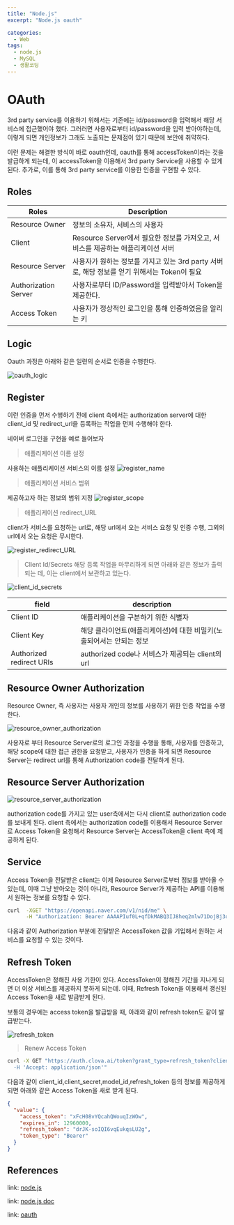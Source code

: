 ```yaml
---
title: "Node.js"
excerpt: "Node.js oauth"

categories:
  - Web
tags:
  - node.js
  - MySQL
  - 생활코딩
---
```


# OAuth

3rd party service를 이용하기 위해서는 기존에는 id/password을 입력해서 해당 서비스에 접근했어야 했다. 그러러면 사용자로부터 id/password을 입력 받아야하는데, 이렇게 되면 개인정보가 그래도 노출되는 문제점이 있기 때문에 보안에 취약하다.

이런 문제는 해결한 방식이 바로 oauth인데, oauth를 통해 accessToken이라는 것을 발급하게 되는데, 이 accessToken을 이용해서 3rd party Service을 사용할 수 있게된다. 추가로, 이를 통해 3rd party service를 이용한 인증을 구현할 수 있다.

## Roles

|Roles|Description|
|--|--|
|Resource Owner|정보의 소유자, 서비스의 사용자|
|Client|Resource Server에서 필요한 정보를 가져오고, 서비스를 제공하는 애플리케이션 서버|
|Resource Server|사용자가 원하는 정보를 가지고 있는 3rd party 서버로, 해당 정보를 얻기 위해서는 Token이 필요|
|Authorization Server|사용자로부터 ID/Password을 입력받아서 Token을 제공한다.|
|Access Token|사용자가 정상적인 로그인을 통해 인증하였음을 알리는 키|

## Logic

Oauth 과정은 아래와 같은 일련의 순서로 인증을 수행한다.

![oauth_logic](/assets/images/node.js/oauth_logic.png)



## Register

이런 인증을 먼저 수행하기 전에 client 측에서는 authorization server에 대한 client_id 및 redirect_url을 등록하는 작업을 먼저 수행해야 한다.

네이버 로그인을 구현을 예로 들어보자

> 애플리케이션 이름 설정

사용하는 애플리케이션 서비스의 이름 설정
![register_name](/assets/images/node.js/register_name.png)

> 애플리케이션 서비스 범위

제공하고자 하는 정보의 범위 지정
![register_scope](/assets/images/node.js/register_scope.png)

> 애플리케이션 redirect_URL

client가 서비스를 요청하는 url로, 해당 url에서 오는 서비스 요청 및 인증 수행, 그외의 url에서 오는 요청은 무시한다.

![register_redirect_URL](/assets/images/node.js/register_redirect_URL.png)

> Client Id/Secrets
해당 등록 작업을 마무리하게 되면 아래와 같은 정보가 출력되는 데, 이는 client에서 보관하고 있는다.

![client_id_secrets](/assets/images/node.js/client_id_secrets.png)

|field|description|
|--|--|
|Client ID|애플리케이션을 구분하기 위한 식별자|
|Client Key|해당 클라이언트(애플리케이션)에 대한 비밀키(노출되어서는 안되는 정보|
|Authorized redirect URIs|authorized code나 서비스가 제공되는 client의 url|

## Resource Owner Authorization

Resource Owner, 즉 사용자는 사용자 개인의 정보를 사용하기 위한 인증 작업을 수행한다.

![resource_owner_authorization](/assets/images/node.js/resource_owner_authorization.png)

사용자로 부터 Resource Server로의 로그인 과정을 수행을 통해, 사용자를 인증하고, 해당 scope에 대한 접근 권한을 요청받고, 사용자가 인증을 하게 되면 Resource Server는 redirect url를 통해 Authorization code를 전달하게 된다.

## Resource Server Authorization

![resource_server_authorization](/assets/images/node.js/resource_server_authorization.png)

authorization code를 가지고 있는 user측에서는 다시 client로 authorization code를 보내게 된다. client 측에서는 authorization code를 이용해서 Resource Server로 Access Token을 요청해서 Resource Server는 AccessToken을 client 측에 제공하게 된다.

## Service

Access Token을 전달받은 client는 이제 Resource Server로부터 정보를 받아올 수 있는데, 이때 그냥 받아오는 것이 아니라, Resource Server가 제공하는 API를 이용해서 원하는 정보를 요청할 수 있다. 

```bash
curl  -XGET "https://openapi.naver.com/v1/nid/me" \
      -H "Authorization: Bearer AAAAPIuf0L+qfDkMABQ3IJ8heq2mlw71DojBj3oc2Z6OxMQESVSrtR0dbvsiQbPbP1/cxva23n7mQShtfK4pchdk/rc="
```

다음과 같이 Authorization 부분에 전달받은 AccessToken 값을 기입해서 원하는 서비스를 요청할 수 있는 것이다.

## Refresh Token

AccessToken은 정해진 사용 기한이 있다. AccessToken이 정해진 기간을 지나게 되면 더 이상 서비스를 제공하지 못하게 되는데. 
이때, Refresh Token을 이용해서 갱신된 Access Token을 새로 발급받게 된다.

보통의 경우에는 access token을 발급받을 때, 아래와 같이 refresh token도 같이 발급받는다.

![refresh_token](/assets/images/node.js/refresh_token.png)


> Renew Access Token

```bash
curl -X GET "https://auth.clova.ai/token?grant_type=refresh_token?client_id=c2Rmc2Rmc2FkZ2Fasdkjh234zZnNhZGZ&client_secret=66qo65asdfasdfaA7JasdfasfOqwnOq1rOyfgeydtCDrvYasfasf%3D&model_id=test_model&refresh_token=GW-Ipsdfasdfdfs3IbHFBA \
  -H 'Accept: application/json'"
```

다음과 같이 client_id,client_secret,model_id,refresh_token 등의 정보를 제공하게 되면 아래와 같은 Access Token을 새로 받게 된다.

```json
{
  "value": {
    "access_token": "xFcH08vYQcahQWouqIzWOw",
    "expires_in": 12960000,
    "refresh_token": "drJK-soIQI6vqEukqsLU2g",
    "token_type": "Bearer"
  }
}
```

## References
link: [node.js](https://www.youtube.com/watch?v=hm2r6LtUbk8&list=PLuHgQVnccGMA4guyznDlykFJh28_R08Q-)

link: [node.js doc](https://nodejs.org/dist/latest-v16.x/docs/api/)

link: [oauth](https://inpa.tistory.com/entry/WEB-%F0%9F%93%9A-OAuth-20-%EA%B0%9C%EB%85%90-%F0%9F%92%AF-%EC%A0%95%EB%A6%AC)
